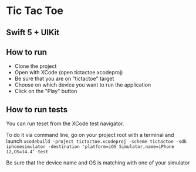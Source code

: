 # Tic Tac Toe
## Swift 5 + UIKit

## How to run

- Clone the project
- Open with XCode (open tictactoe.xcodeproj)
- Be sure that you are on "tictactoe" target
- Choose on which device you want to run the application
- Click on the "Play" button


## How to run tests

You can run teset from the XCode test navigator.

To do it via command line, go on your project root with a terminal and launch 
```xcodebuild -project tictactoe.xcodeproj -scheme tictactoe -sdk iphonesimulator -destination 'platform=iOS Simulator,name=iPhone 12,OS=14.4’ test```

Be sure that the device name and OS is matching with one of your simulator